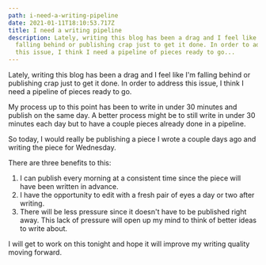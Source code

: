 ```yaml
---
path: i-need-a-writing-pipeline
date: 2021-01-11T18:10:53.717Z
title: I need a writing pipeline
description: Lately, writing this blog has been a drag and I feel like I'm
  falling behind or publishing crap just to get it done. In order to address
  this issue, I think I need a pipeline of pieces ready to go...
---
```

Lately, writing this blog has been a drag and I feel like I'm falling behind or publishing crap just to get it done. In order to address this issue, I think I need a pipeline of pieces ready to go. 

My process up to this point has been to write in under 30 minutes and publish on the same day. A better process might be to still write in under 30 minutes each day but to have a couple pieces already done in a pipeline.

So today, I would really be publishing a piece I wrote a couple days ago and writing the piece for Wednesday.

There are three benefits to this:

1. I can publish every morning at a consistent time since the piece will have been written in advance.
2. I have the opportunity to edit with a fresh pair of eyes a day or two after writing.
3. There will be less pressure since it doesn't have to be published right away. This lack of pressure will open up my mind to think of better ideas to write about.

I will get to work on this tonight and hope it will improve my writing quality moving forward.